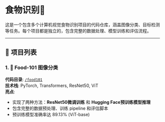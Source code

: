 # 食物识别🍜

这是一个包含多个计算机视觉食物识别项目的代码仓库，涵盖图像分类、目标检测等任务。每个项目都是独立的，包含完整的数据处理、模型训练和评估流程。

---

## 📁 项目列表

### 1. 🍔 Food-101 图像分类
**代码目录**: [`/food101`](./Food101)  
**技术栈**: PyTorch, Transformers, ResNet50, ViT  
**亮点**:
- 实现了两种方法：**ResNet50微调训练** 和 **Hugging Face预训练模型推理**
- 包含完整的数据预处理、训练 pipeline 和评估脚本
- 预训练模型准确率达 89.13% (ViT-base)
